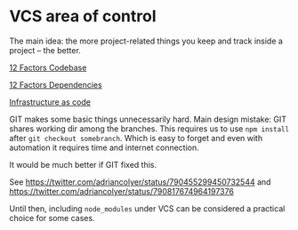 # VCS area of control

The main idea: the more project-related things you keep and track inside a project – the better.

[12 Factors Codebase](https://12factor.net/codebase)

[12 Factors Dependencies](https://12factor.net/dependencies)

[Infrastructure as code](https://blog.gruntwork.io/why-we-use-terraform-and-not-chef-puppet-ansible-saltstack-or-cloudformation-7989dad2865c)

GIT makes some basic things unnecessarily hard.
Main design mistake: GIT shares working dir among the branches.
This requires us to use `npm install` after `git checkout somebranch`.
Which is easy to forget and even with automation it requires time and internet connection.

It would be much better if GIT fixed this.

See https://twitter.com/adriancolyer/status/790455299450732544
and https://twitter.com/adriancolyer/status/790817674964197376

Until then, including `node_modules` under VCS can be considered a practical
choice for some cases.
